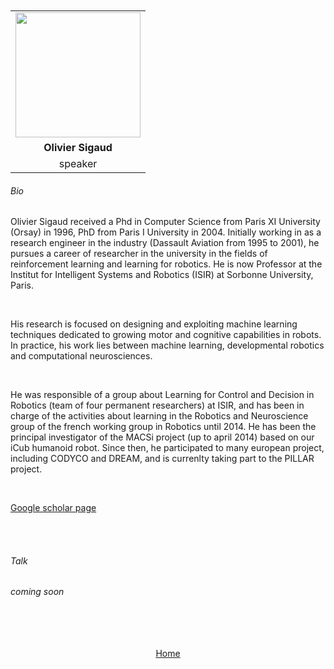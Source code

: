 ---
---

<br>
<br>

<table>
  <tr>
    <td style="text-align: center"><img src="https://www.isir.upmc.fr/wp-content/uploads/2022/03/919_ISIR_SIGAUD_Olivier.jpg" style="width:200px;height:200px;"></td>
  </tr>
  <tr>
    <td style="text-align: center"><b>Olivier Sigaud</b></td>
  </tr>
  <tr>
    <td style="text-align: center">speaker</td>
  </tr>
</table>


###### Bio


Olivier Sigaud received a Phd in Computer Science from Paris XI University (Orsay) in 1996, PhD from Paris I University in 2004.  Initially working in as a research engineer in the industry (Dassault Aviation from 1995 to 2001), he pursues a career of researcher in the university in the fields of reinforcement learning and learning for robotics.  He is now Professor at the Institut for Intelligent Systems and Robotics (ISIR) at Sorbonne University, Paris. 


<br>

His research is focused on designing and exploiting machine learning techniques dedicated to growing motor and cognitive capabilities in robots. In practice, his work lies between machine learning, developmental robotics and computational neurosciences.

<br>

He was responsible of a group about Learning for Control and Decision in Robotics (team of four permanent researchers) at ISIR, and has been in charge of the activities about learning in the Robotics and Neuroscience group of the french working group in Robotics until 2014. He has been the principal investigator of the MACSi project (up to april 2014) based on our iCub humanoid robot. Since then, he participated to many european project, including CODYCO and DREAM, and is currenlty taking part to the PILLAR project.

<br>

<a href="https://scholar.google.fr/citations?user=elLfDv0AAAAJ&hl=fr">Google scholar page</a>




<br>
<br>


###### Talk

*coming soon*



<br>
<br>
<br>
<br>


<div align="center">
	<a href="http://127.0.0.1:4000/">Home</a>
</div>

<br>
<br>


